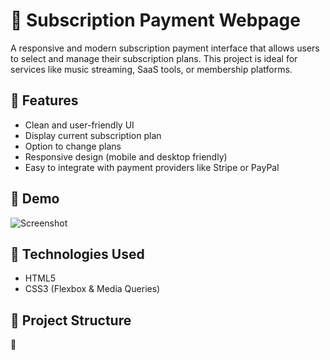 # 🎵 Subscription Payment Webpage

A responsive and modern subscription payment interface that allows users to select and manage their subscription plans. This project is ideal for services like music streaming, SaaS tools, or membership platforms.

## 🌟 Features

- Clean and user-friendly UI
- Display current subscription plan
- Option to change plans
- Responsive design (mobile and desktop friendly)
- Easy to integrate with payment providers like Stripe or PayPal

## 📸 Demo

![Screenshot](./screenshot.png)

## 🚀 Technologies Used

- HTML5
- CSS3 (Flexbox & Media Queries)

## 📁 Project Structure

 🚀
